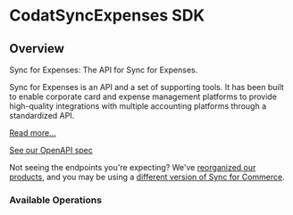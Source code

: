 # CodatSyncExpenses SDK

## Overview

Sync for Expenses: The API for Sync for Expenses.

Sync for Expenses is an API and a set of supporting tools. It has been built to
enable corporate card and expense management platforms to provide high-quality
integrations with multiple accounting platforms through a standardized API.

[Read more...](https://docs.codat.io/sync-for-expenses/overview)

[See our OpenAPI spec](https://github.com/codatio/oas)

Not seeing the endpoints you're expecting? We've [reorganized our products](https://docs.codat.io/updates/230901-new-products), and you may be using a [different version of Sync for Commerce](https://docs.codat.io/sync-for-expenses-v1-api#/).

### Available Operations

